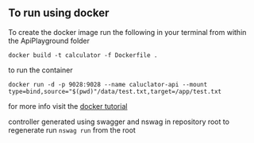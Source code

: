 ## To run using docker

To create the docker image run the following in your terminal from within the ApiPlayground folder 

```docker build -t calculator -f Dockerfile .```

to run the container

```docker run -d -p 9028:9028 --name caluclator-api --mount type=bind,source="$(pwd)"/data/test.txt,target=/app/test.txt```


for more info visit the [docker tutorial](https://docs.microsoft.com/en-us/dotnet/core/docker/build-container?tabs=linux)

controller generated using swagger and nswag in repository root 
to regenerate run ```nswag run``` from the root
